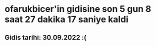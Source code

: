# ofarukbicer'in gidisine son 5 gun 8 saat 27 dakika 17 saniye kaldi

## Gidis tarihi: 30.09.2022 :(